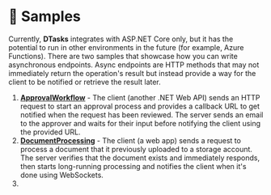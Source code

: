 # 🧪 Samples

Currently, **DTasks** integrates with ASP.NET Core only, but it has the potential to run in other environments in the future (for example, Azure Functions).
There are two samples that showcase how you can write asynchronous endpoints. Async endpoints are HTTP methods that may not immediately return the operation's result but instead provide a way for the client to be notified or retrieve the result later.

1. [**ApprovalWorkflow**](./samples/ApprovalWorkflow) - The client (another .NET Web API) sends an HTTP request to start an approval process and provides a callback URL to get notified when the request has been reviewed. The server sends an email to the approver and waits for their input before notifying the client using the provided URL.
2. [**DocumentProcessing**](./samples/DocumentProcessing) - The client (a web app) sends a request to process a document that it previously uploaded to a storage account. The server verifies that the document exists and immediately responds, then starts long-running processing and notifies the client when it's done using WebSockets.
3. 
